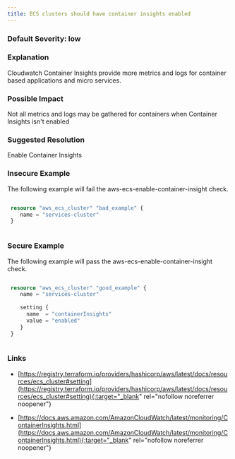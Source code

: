 ```yaml
---
title: ECS clusters should have container insights enabled
---
```


### Default Severity: <span class="severity low">low</span>

### Explanation

Cloudwatch Container Insights provide more metrics and logs for container based applications and micro services.

### Possible Impact
Not all metrics and logs may be gathered for containers when Container Insights isn't enabled

### Suggested Resolution
Enable Container Insights


### Insecure Example

The following example will fail the aws-ecs-enable-container-insight check.
```terraform

 resource "aws_ecs_cluster" "bad_example" {
   	name = "services-cluster"
 }
 
```



### Secure Example

The following example will pass the aws-ecs-enable-container-insight check.
```terraform

 resource "aws_ecs_cluster" "good_example" {
 	name = "services-cluster"
   
 	setting {
 	  name  = "containerInsights"
 	  value = "enabled"
 	}
 }
 
```



### Links


- [https://registry.terraform.io/providers/hashicorp/aws/latest/docs/resources/ecs_cluster#setting](https://registry.terraform.io/providers/hashicorp/aws/latest/docs/resources/ecs_cluster#setting){:target="_blank" rel="nofollow noreferrer noopener"}

- [https://docs.aws.amazon.com/AmazonCloudWatch/latest/monitoring/ContainerInsights.html](https://docs.aws.amazon.com/AmazonCloudWatch/latest/monitoring/ContainerInsights.html){:target="_blank" rel="nofollow noreferrer noopener"}




